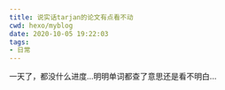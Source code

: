 ```yaml
---
title: 说实话tarjan的论文有点看不动
cwd: hexo/myblog
date: 2020-10-05 19:22:03
tags:
- 日常
---
```


一天了，都没什么进度...明明单词都查了意思还是看不明白...

